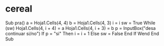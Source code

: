 # cereal
Sub pra()     a = Hoja1.Cells(4, 4)     b = Hoja1.Cells(4, 3)     i = i     sw = True     While (sw)     Hoja1.Cells(4, i + 4) = a     Hoja1.Cells(4, i + 3) = b     p = InputBox("desa continuar si/no")     If p = "si" Then     i = i + 1     Else     sw = False     End If     Wend      End Sub
